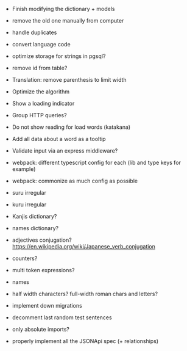 - Finish modifying the dictionary + models
- remove the old one manually from computer
- handle duplicates
- convert language code
- optimize storage for strings in pgsql?
- remove id from table?

- Translation: remove parenthesis to limit width
- Optimize the algorithm
- Show a loading indicator
- Group HTTP queries?
- Do not show reading for load words (katakana)
- Add all data about a word as a tooltip
- Validate input via an express middleware?
- webpack: different typescript config for each (lib and type keys for example)
- webpack: commonize as much config as possible
- suru irregular
- kuru irregular
- Kanjis dictionary?
- names dictionary?
- adjectives conjugation? https://en.wikipedia.org/wiki/Japanese_verb_conjugation
- counters?
- multi token expressions?
- names
- half width characters? full-width roman chars and letters?
- implement down migrations
- decomment last random test sentences
- only absolute imports?
- properly implement all the JSONApi spec (+ relationships)
